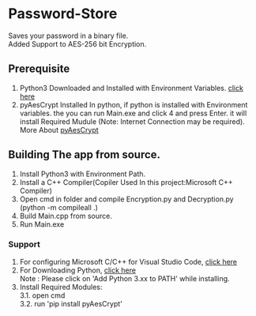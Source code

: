 # Password-Store
Saves your password in a binary file.<br>
Added Support to AES-256 bit Encryption.

## Prerequisite

1. Python3 Downloaded and Installed with Environment Variables. [click here](https://www.python.org/)<br>
2. pyAesCrypt Installed In python, if python is installed with Environment variables. the you can run Main.exe and click 4 and press Enter. it will install Required Mudule (Note: Internet Connection may be required). <br>
More About [pyAesCrypt](https://pypi.org/project/pyAesCrypt/)

## Building The app from source.

1. Install Python3 with Environment Path.
2. Install a C++ Compiler(Copiler Used In this project:Microsoft C++ Compiler)
3. Open cmd in folder and compile Encryption.py and Decryption.py (python -m compileall .)
4. Build Main.cpp from source.
5. Run Main.exe

### Support

1. For configuring Microsoft C/C++ for Visual Studio Code, [click here](https://docs.microsoft.com/en-us/cpp/build/building-on-the-command-line?view=vs-2019) <br>
2. For Downloading Python, [click here](https://www.python.org/) <br>
Note : Please click on 'Add Python 3.xx to PATH' while installing. <br>
3. Install Required Modules: <br>
3.1. open cmd <br>
3.2. run 'pip install pyAesCrypt'
